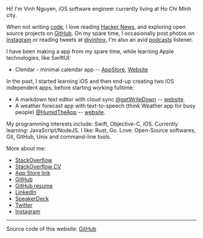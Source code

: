 Hi! I'm Vinh Nguyen, iOS software engineer currently living at Ho Chi Minh city.

When not writing [code](https://github.com/vinhnx?tab=repositories), I love reading [Hacker News](https://news.ycombinator.com/user?id=vinhnx), and exploring open source projects on [GitHub](https://github.com/vinhnx). On my spare time, I occasionally post photos on [Instagram](https://instagram.com/vinhnx) or reading tweets at [@vinhnx](https://twitter.com/@vinhnx), I'm also an avid [podcasts](https://vinhnx.github.io/podcasts/) listener.

I have been making a app from my spare time, while learning Apple technologies, like SwiftUI:
+ Clendar - minimal calendar app -- [AppStore](https://apps.apple.com/us/app/clendar-a-calendar-app/id1548102041), [Website](https://vinhnx.github.io/clendar-site)

In the past, I started learning iOS and then end-up creating two iOS independent apps, before starting working fulltime:
+ A markdown text editor with cloud sync [@getWriteDown](https://twitter.com/getWriteDown) -- [website](http://vinhnx.github.io/writedown-site/).
+ A weather forecast app with text-to-speech (think Weather app for busy people) [@HumidTheApp](https://twitter.com/HumidTheApp) -- [website](http://vinhnx.github.io/humid-site/). 

My programming interests include: Swift, Objective-C, iOS. Currently learning: JavaScript/NodeJS. I like: Rust, Go. Love: Open-Source softwares, Git, GitHub, Unix and command-line tools.

More about me:

+ [StackOverflow](https://stackoverflow.com/users/1477298/vinh-nguyen)
+ [StackOverflow CV](https://stackoverflow.com/cv/vinh)
+ [App Store link](http://itunes.com/nguyenvinh)
+ [GitHub](https://github.com/vinhnx)
+ [GitHub resume](http://resume.github.io/?vinhnx)
+ [LinkedIn](https://www.linkedin.com/in/vinhnx)
+ [SpeakerDeck](https://speakerdeck.com/vinhnx/)
+ [Twitter](https://twitter.com/@vinhnx)
+ [Instagram](https://instagram.com/vinhnx)

--- 

Source code of this website: [GitHub](https://github.com/vinhnx/vinhnx.github.io)
